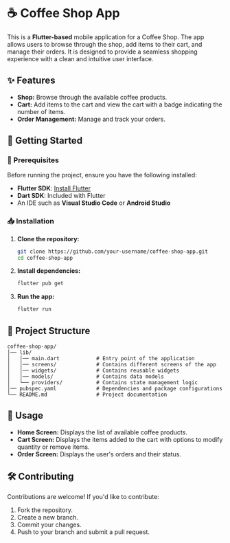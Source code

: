 # ☕ Coffee Shop App

This is a **Flutter-based** mobile application for a Coffee Shop. The app allows users to browse through the shop, add items to their cart, and manage their orders. It is designed to provide a seamless shopping experience with a clean and intuitive user interface.

## ✨ Features

- **Shop:** Browse through the available coffee products.
- **Cart:** Add items to the cart and view the cart with a badge indicating the number of items.
- **Order Management:** Manage and track your orders.

## 🚀 Getting Started

### 📌 Prerequisites

Before running the project, ensure you have the following installed:

- **Flutter SDK**: [Install Flutter](https://flutter.dev/docs/get-started/install)
- **Dart SDK**: Included with Flutter
- An IDE such as **Visual Studio Code** or **Android Studio**

### 📥 Installation

1. **Clone the repository:**
   ```sh
   git clone https://github.com/your-username/coffee-shop-app.git
   cd coffee-shop-app
   ```

2. **Install dependencies:**
   ```sh
   flutter pub get
   ```

3. **Run the app:**
   ```sh
   flutter run
   ```

## 📁 Project Structure

```
coffee-shop-app/
│── lib/
│   │── main.dart            # Entry point of the application
│   │── screens/             # Contains different screens of the app
│   │── widgets/             # Contains reusable widgets
│   │── models/              # Contains data models
│   └── providers/           # Contains state management logic
│── pubspec.yaml             # Dependencies and package configurations
└── README.md                # Project documentation
```

## 🎯 Usage

- **Home Screen:** Displays the list of available coffee products.
- **Cart Screen:** Displays the items added to the cart with options to modify quantity or remove items.
- **Order Screen:** Displays the user's orders and their status.

## 🛠️ Contributing

Contributions are welcome! If you'd like to contribute:
1. Fork the repository.
2. Create a new branch.
3. Commit your changes.
4. Push to your branch and submit a pull request.
